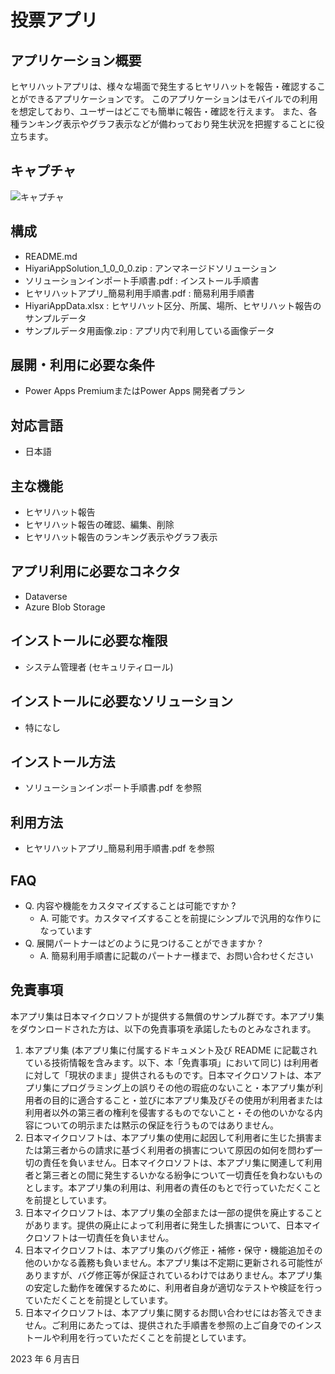 # 投票アプリ

## アプリケーション概要
ヒヤリハットアプリは、様々な場面で発生するヒヤリハットを報告・確認することができるアプリケーションです。
このアプリケーションはモバイルでの利用を想定しており、ユーザーはどこでも簡単に報告・確認を行えます。
また、各種ランキング表示やグラフ表示などが備わっており発生状況を把握することに役立ちます。

## キャプチャ
![キャプチャ]("https://github.com/microsoft/PowerApps-Sample-Apps-Japan/blob/main/docs/701_NearMissReportSolution.png")

## 構成
- README.md
- HiyariAppSolution_1_0_0_0.zip : アンマネージドソリューション
- ソリューションインポート手順書.pdf : インストール手順書
- ヒヤリハットアプリ_簡易利用手順書.pdf : 簡易利用手順書
- HiyariAppData.xlsx : ヒヤリハット区分、所属、場所、ヒヤリハット報告のサンプルデータ
- サンプルデータ用画像.zip : アプリ内で利用している画像データ

## 展開・利用に必要な条件
- Power Apps PremiumまたはPower Apps 開発者プラン

## 対応言語
- 日本語

## 主な機能
- ヒヤリハット報告
- ヒヤリハット報告の確認、編集、削除
- ヒヤリハット報告のランキング表示やグラフ表示

## アプリ利用に必要なコネクタ
- Dataverse
- Azure Blob Storage

## インストールに必要な権限
- システム管理者 (セキュリティロール)

## インストールに必要なソリューション
- 特になし

## インストール方法
- ソリューションインポート手順書.pdf を参照

## 利用方法
- ヒヤリハットアプリ_簡易利用手順書.pdf を参照

## FAQ
* Q. 内容や機能をカスタマイズすることは可能ですか ?
    * A. 可能です。カスタマイズすることを前提にシンプルで汎用的な作りになっています
* Q. 展開パートナーはどのように見つけることができますか ?
    * A. 簡易利用手順書に記載のパートナー様まで、お問い合わせください

## 免責事項
本アプリ集は日本マイクロソフトが提供する無償のサンプル群です。本アプリ集をダウンロードされた方は、以下の免責事項を承諾したものとみなされます。

1. 本アプリ集 (本アプリ集に付属するドキュメント及び README に記載されている技術情報を含みます。以下、本「免責事項」において同じ) は利用者に対して「現状のまま」提供されるものです。日本マイクロソフトは、本アプリ集にプログラミング上の誤りその他の瑕疵のないこと・本アプリ集が利用者の目的に適合すること・並びに本アプリ集及びその使用が利用者または利用者以外の第三者の権利を侵害するものでないこと・その他のいかなる内容についての明示または黙示の保証を行うものではありません。
1. 日本マイクロソフトは、本アプリ集の使用に起因して利用者に生じた損害または第三者からの請求に基づく利用者の損害について原因の如何を問わず一切の責任を負いません。日本マイクロソフトは、本アプリ集に関連して利用者と第三者との間に発生するいかなる紛争について一切責任を負わないものとします。本アプリ集の利用は、利用者の責任のもとで行っていただくことを前提としています。
1. 日本マイクロソフトは、本アプリ集の全部または一部の提供を廃止することがあります。提供の廃止によって利用者に発生した損害について、日本マイクロソフトは一切責任を負いません。
1. 日本マイクロソフトは、本アプリ集のバグ修正・補修・保守・機能追加その他のいかなる義務も負いません。本アプリ集は不定期に更新される可能性がありますが、バグ修正等が保証されているわけではありません。本アプリ集の安定した動作を確保するために、利用者自身が適切なテストや検証を行っていただくことを前提としています。
1. 日本マイクロソフトは、本アプリ集に関するお問い合わせにはお答えできません。ご利用にあたっては、提供された手順書を参照の上ご自身でのインストールや利用を行っていただくことを前提としています。

2023 年 6 月吉日
